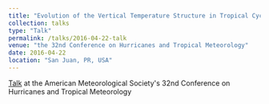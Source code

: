```yaml
---
title: "Evolution of the Vertical Temperature Structure in Tropical Cyclones Inferred from GPS Radio Occultation Measurements"
collection: talks
type: "Talk"
permalink: /talks/2016-04-22-talk
venue: "the 32nd Conference on Hurricanes and Tropical Meteorology"
date: 2016-04-22
location: "San Juan, PR, USA"
---
```


[Talk](https://ams.confex.com/ams/32Hurr/webprogram/Paper293248.html) at the American Meteorological Society's 32nd Conference on Hurricanes and Tropical Meteorology
